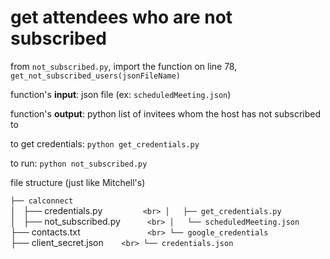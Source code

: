 # get attendees who are not subscribed

from `not_subscribed.py`, import the function on line 78, `get_not_subscribed_users(jsonFileName)`

function's **input**: json file (ex: `scheduledMeeting.json`)

function's **output**: python list of invitees whom the host has not subscribed to

to get credentials: `python get_credentials.py`

to run: `python not_subscribed.py`

file structure (just like Mitchell's)

`├── calconnect`                <br>
│   ├── credentials.py`         <br>
│   ├── get_credentials.py`     <br>
│   ├── not_subscribed.py`      <br>
│   └── scheduledMeeting.json`  <br>
├── contacts.txt`               <br>
└── google_credentials`         <br>
    ├── client_secret.json`     <br>
    └── credentials.json `
